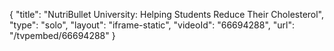 {
    "title": "NutriBullet University: Helping Students Reduce Their Cholesterol",
    "type": "solo",
    "layout": "iframe-static",
    "videoId": "66694288",
    "url": "\/tvpembed\/66694288"
}
